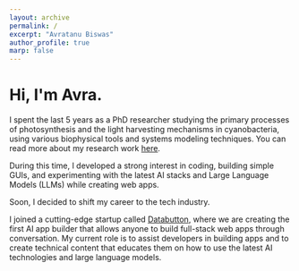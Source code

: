 ```yaml
---
layout: archive
permalink: /
excerpt: "Avratanu Biswas"
author_profile: true
marp: false
---
```


<div class="content">
  <h1>Hi, I'm Avra.</h1>

  <p>I spent the last 5 years as a PhD researcher studying the primary processes of photosynthesis and the light harvesting mechanisms in cyanobacteria, using various biophysical tools and systems modeling techniques. You can read more about my research work <a href="https://scholar.google.com/citations?user=bTzfXH0AAAAJ&hl=en&authuser=1" target="_blank">here</a>.</p>

  <p>During this time, I developed a strong interest in coding, building simple GUIs, and experimenting with the latest AI stacks and Large Language Models (LLMs) while creating web apps.</p>

  <p>Soon, I decided to shift my career to the tech industry.</p>

  <p>I joined a cutting-edge startup called <a href="https://databutton.com" target="_blank">Databutton</a>, where we are creating the first AI app builder that allows anyone to build full-stack web apps through conversation. My current role is to assist developers in building apps and to create technical content that educates them on how to use the latest AI technologies and large language models.</p>

</div>

<script data-goatcounter="https://avrab.goatcounter.com/count" async src="//gc.zgo.at/count.js"></script>
